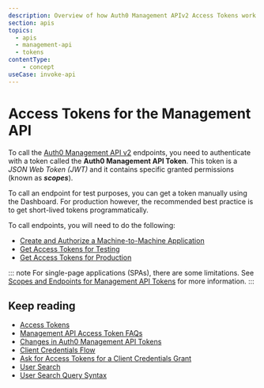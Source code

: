 ```yaml
---
description: Overview of how Auth0 Management APIv2 Access Tokens work and how to use them.
section: apis
topics:
  - apis
  - management-api
  - tokens
contentType: 
    - concept
useCase: invoke-api
---
```


# Access Tokens for the Management API

To call the [Auth0 Management API v2](/api/management/v2) endpoints, you need to authenticate with a token called the __Auth0 Management API Token__. This token is a <dfn data-key="json-web-token">JSON Web Token (JWT)</dfn> and it contains specific granted permissions (known as <dfn data-key="scope">__scopes__</dfn>).

To call an endpoint for test purposes, you can get a token manually using the Dashboard. For production however, the recommended best practice is to get short-lived tokens programmatically. 

To call endpoints, you will need to do the following:

* [Create and Authorize a Machine-to-Machine Application](/api/management/v2/create-m2m-app)
* [Get Access Tokens for Testing](/api/management/v2/get-access-tokens-for-test)
* [Get Access Tokens for Production](/api/management/v2/get-access-tokens-for-production)

::: note
For single-page applications (SPAs), there are some limitations. See [Scopes and Endpoints for Management API Tokens](/api/management/v2/get-access-tokens-for-spas) for more information.
:::

## Keep reading

* [Access Tokens](/tokens/concepts/access-tokens)
* [Management API Access Token FAQs](/api/management/v2/faq-management-api-access-tokens)
* [Changes in Auth0 Management API Tokens](/api/management/v2/tokens-flows)
* [Client Credentials Flow](/flows/concepts/client-credentials)
* [Ask for Access Tokens for a Client Credentials Grant](/api-auth/config/asking-for-access-tokens)
* [User Search](/users/search)
* [User Search Query Syntax](/users/search/v3/query-syntax)

